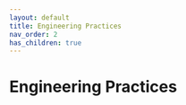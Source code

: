 ```yaml
---
layout: default
title: Engineering Practices
nav_order: 2
has_children: true
---
```


# Engineering Practices